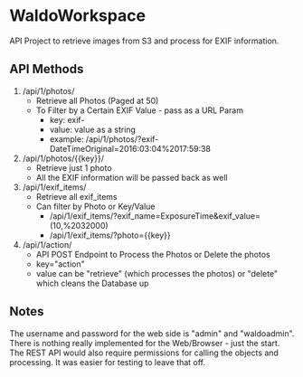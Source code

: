 # WaldoWorkspace

API Project to retrieve images from S3 and process for EXIF information.

## API Methods

1. /api/1/photos/ 
    * Retrieve all Photos (Paged at 50)
    * To Filter by a Certain EXIF Value - pass as a URL Param
        * key: exif-<EXIF Key Name>
        * value: value as a string
        * example: /api/1/photos/?exif-DateTimeOriginal=2016:03:04%2017:59:38
2. /api/1/photos/{{key}}/
    * Retrieve just 1 photo
    * All the EXIF information will be passed back as well
3. /api/1/exif_items/
    * Retrieve all exif_items
    * Can filter by Photo or Key/Value
         * /api/1/exif_items/?exif_name=ExposureTime&exif_value=(10,%2032000)
         * /api/1/exif_items/?photo={{key}}
4. /api/1/action/
    * API POST Endpoint to Process the Photos or Delete the photos
    * key="action"
    * value can be "retrieve" (which processes the photos) or "delete" which cleans the Database up
    
## Notes

The username and password for the web side is "admin" and "waldoadmin".
There is nothing really implemented for the Web/Browser - just the start.  
The REST API would also require permissions for calling the objects
and processing.  It was easier for testing to leave that off.


        
    
